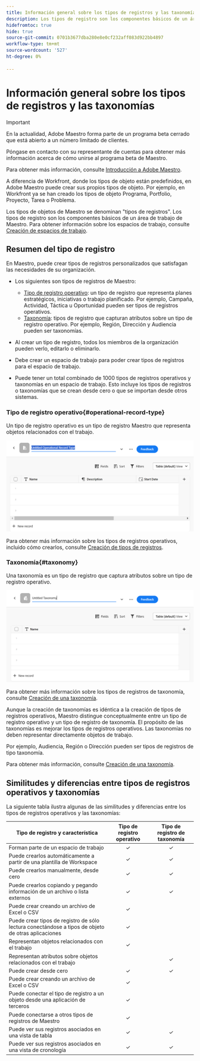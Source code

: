 ```yaml
---
title: Información general sobre los tipos de registros y las taxonomías
description: Los tipos de registro son los componentes básicos de un área de trabajo de Maestro.
hidefromtoc: true
hide: true
source-git-commit: 0701b3677dba280e8e0cf232aff083d922bb4897
workflow-type: tm+mt
source-wordcount: '527'
ht-degree: 0%

---
```



<!--udpate the metadata with real information when making this avilable in TOC and in the left nav-->

# Información general sobre los tipos de registros y las taxonomías

>[!IMPORTANT]
>
>En la actualidad, Adobe Maestro forma parte de un programa beta cerrado que está abierto a un número limitado de clientes.
>
>Póngase en contacto con su representante de cuentas para obtener más información acerca de cómo unirse al programa beta de Maestro.
>
>Para obtener más información, consulte [Introducción a Adobe Maestro](../maestro-overview.md).

A diferencia de Workfront, donde los tipos de objeto están predefinidos, en Adobe Maestro puede crear sus propios tipos de objeto. Por ejemplo, en Workfront ya se han creado los tipos de objeto Programa, Portfolio, Proyecto, Tarea o Problema.

Los tipos de objetos de Maestro se denominan &quot;tipos de registros&quot;. Los tipos de registro son los componentes básicos de un área de trabajo de Maestro. Para obtener información sobre los espacios de trabajo, consulte [Creación de espacios de trabajo](../architecture-and-fields/create-workspaces.md).

## Resumen del tipo de registro

En Maestro, puede crear tipos de registros personalizados que satisfagan las necesidades de su organización.

* Los siguientes son tipos de registros de Maestro:

   * [Tipo de registro operativo](#operational-record-type): un tipo de registro que representa planes estratégicos, iniciativas o trabajo planificado. Por ejemplo, Campaña, Actividad, Táctica u Oportunidad pueden ser tipos de registros operativos.
   * [Taxonomía](#taxonomy): tipos de registro que capturan atributos sobre un tipo de registro operativo. Por ejemplo, Región, Dirección y Audiencia pueden ser taxonomías.

* Al crear un tipo de registro, todos los miembros de la organización pueden verlo, editarlo o eliminarlo. <!--this will change with access levels and permissions-->
* Debe crear un espacio de trabajo para poder crear tipos de registros para el espacio de trabajo.
* Puede tener un total combinado de 1000 tipos de registros operativos y taxonomías en un espacio de trabajo. Esto incluye los tipos de registros o taxonomías que se crean desde cero o que se importan desde otros sistemas.

### Tipo de registro operativo{#operational-record-type}

Un tipo de registro operativo es un tipo de registro Maestro que representa objetos relacionados con el trabajo.

![](assets/operational-record-type-blank.png)

Para obtener más información sobre los tipos de registros operativos, incluido cómo crearlos, consulte [Creación de tipos de registros](../architecture-and-fields/create-record-types.md).

### Taxonomía{#taxonomy}

Una taxonomía es un tipo de registro que captura atributos sobre un tipo de registro operativo.

![](assets/taxonomy-record-type-blank.png)

Para obtener más información sobre los tipos de registros de taxonomía, consulte [Creación de una taxonomía](../architecture-and-fields/create-a-taxonomy.md).

Aunque la creación de taxonomías es idéntica a la creación de tipos de registros operativos, Maestro distingue conceptualmente entre un tipo de registro operativo y un tipo de registro de taxonomía. El propósito de las taxonomías es mejorar los tipos de registros operativos. Las taxonomías no deben representar directamente objetos de trabajo.  <!--this is no longer true, but might be later?!: A taxonomy is a record without dates, like a static list of attributes.-->

<!--mimic what you did above for operational record types to say that we can also import taxonomies from other applications too - this will be possible later; for example Team would be a taxonomy record type, etc -->

Por ejemplo, Audiencia, Región o Dirección pueden ser tipos de registros de tipo taxonomía.

Para obtener más información, consulte [Creación de una taxonomía](../architecture-and-fields/create-a-taxonomy.md).

## Similitudes y diferencias entre tipos de registros operativos y taxonomías

La siguiente tabla ilustra algunas de las similitudes y diferencias entre los tipos de registros operativos y las taxonomías:

| Tipo de registro y característica | Tipo de registro operativo | Tipo de registro de taxonomía |
|-------------------------------------------------------------|:-----------------------:|:--------------------:|
| Forman parte de un espacio de trabajo | ✓ | ✓ |
| Puede crearlos automáticamente a partir de una plantilla de Workspace | ✓ | ✓ |
| Puede crearlos manualmente, desde cero | ✓ | ✓ |
| Puede crearlos copiando y pegando información de un archivo o lista externos | ✓ | ✓ |
| Puede crear creando un archivo de Excel o CSV | ✓ |                     |
| Puede crear tipos de registro de sólo lectura conectándose a tipos de objeto de otras aplicaciones | ✓ |                     |
| Representan objetos relacionados con el trabajo | ✓ |                      |
| Representan atributos sobre objetos relacionados con el trabajo |                         | ✓ |
| Puede crear desde cero | ✓ | ✓ |
| Puede crear creando un archivo de Excel o CSV | ✓ |                      |
| Puede conectar el tipo de registro a un objeto desde una aplicación de terceros | ✓ |                      |
| Puede conectarse a otros tipos de registros de Maestro | ✓ |                    |
| Puede ver sus registros asociados en una vista de tabla | ✓ | ✓ |
| Puede ver sus registros asociados en una vista de cronología | ✓ | ✓ |
